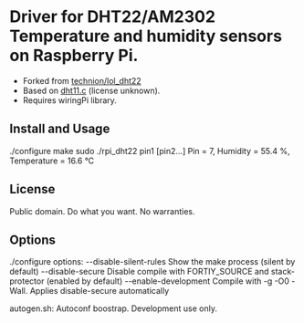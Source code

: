 Driver for DHT22/AM2302 Temperature and humidity sensors on Raspberry Pi.
=======

* Forked from [technion/lol_dht22](https://github.com/technion/lol_dht22)
* Based on [dht11.c](http://ubuntuone.com/6mT9cTREz90BUfvQD1AGNy) (license unknown).
* Requires wiringPi library.

Install and Usage
------
./configure
make
sudo ./rpi_dht22 pin1 [pin2...]
Pin = 7, Humidity = 55.4 %, Temperature = 16.6 °C

License 
-------

Public domain. Do what you want. No warranties.

Options
-------
./configure options:
 --disable-silent-rules Show the make process (silent by default)
 --disable-secure Disable compile with FORTIY_SOURCE and stack-protector (enabled by default)
 --enable-development Compile with -g -O0 -Wall. Applies disable-secure automatically

autogen.sh: Autoconf boostrap. Development use only.
